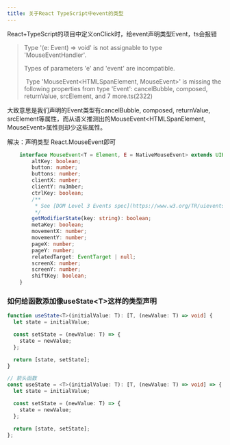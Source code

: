 ```yaml
---
title: 关于React TypeScript中event的类型
---
```


React+TypeScript的项目中定义onClick时，给event声明类型Event，ts会报错

> Type '(e: Event) => void' is not assignable to type 'MouseEventHandler<HTMLSpanElement>'.
>
>   Types of parameters 'e' and 'event' are incompatible.
>
> ​    Type 'MouseEvent<HTMLSpanElement, MouseEvent>' is missing the following properties from type 'Event': cancelBubble, composed, returnValue, srcElement, and 7 more.ts(2322)

大致意思是我们声明的Event类型有cancelBubble, composed, returnValue, srcElement等属性，而从语义推测出的MouseEvent<HTMLSpanElement, MouseEvent>属性则却少这些属性。

解决：声明类型 React.MouseEvent即可

```ts
    interface MouseEvent<T = Element, E = NativeMouseEvent> extends UIEvent<T, E> {
        altKey: boolean;
        button: number;
        buttons: number;
        clientX: number;
        clientY: nu3mber;
        ctrlKey: boolean;
        /**
         * See [DOM Level 3 Events spec](https://www.w3.org/TR/uievents-key/#keys-modifier). for a list of valid (case-sensitive) arguments to this method.
         */
        getModifierState(key: string): boolean;
        metaKey: boolean;
        movementX: number;
        movementY: number;
        pageX: number;
        pageY: number;
        relatedTarget: EventTarget | null;
        screenX: number;
        screenY: number;
        shiftKey: boolean;
    }
```



### 如何给函数添加像useState\<T>这样的类型声明

```ts
function useState<T>(initialValue: T): [T, (newValue: T) => void] {
  let state = initialValue;

  const setState = (newValue: T) => {
    state = newValue;
  };

  return [state, setState];
}

// 箭头函数
const useState = <T>(initialValue: T): [T, (newValue: T) => void] => {
  let state = initialValue;

  const setState = (newValue: T) => {
    state = newValue;
  };

  return [state, setState];
};
```

